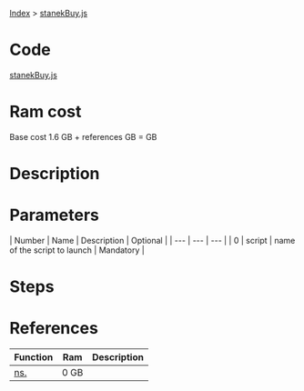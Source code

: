 [Index](./index.md) > [stanekBuy.js](./stanekBuy.md)

# Code
[stanekBuy.js](/scripts/stanekBuy.js)

# Ram cost
Base cost 1.6 GB + references  GB =  GB

# Description


# Parameters
|  Number | Name | Description | Optional |
|  --- | --- | --- |
| 0 | script | name of the script to launch | Mandatory |


# Steps


# References
| Function | Ram | Description |
|  --- | --- | --- |
| [ns.]() | 0 GB |  |
